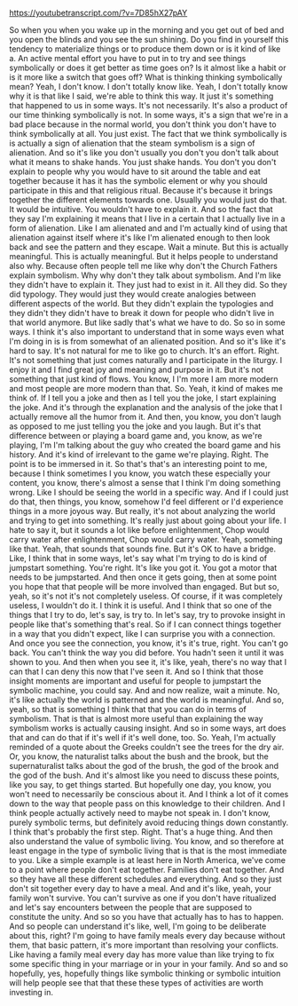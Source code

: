 https://youtubetranscript.com/?v=7D85hX27pAY

 So when you when you wake up in the morning and you get out of bed and you open the blinds and you see the sun shining. Do you find in yourself this tendency to materialize things or to produce them down or is it kind of like a. An active mental effort you have to put in to try and see things symbolically or does it get better as time goes on? Is it almost like a habit or is it more like a switch that goes off? What is thinking thinking symbolically mean? Yeah, I don't know. I don't totally know like. Yeah, I don't totally know why it is that like I said, we're able to think this way. It just it's something that happened to us in some ways. It's not necessarily. It's also a product of our time thinking symbolically is not. In some ways, it's a sign that we're in a bad place because in the normal world, you don't think you don't have to think symbolically at all. You just exist. The fact that we think symbolically is is actually a sign of alienation that the steam symbolism is a sign of alienation. And so it's like you don't usually you don't you don't talk about what it means to shake hands. You just shake hands. You don't you don't explain to people why you would have to sit around the table and eat together because it has it has the symbolic element or why you should participate in this and that religious ritual. Because it's because it brings together the different elements towards one. Usually you would just do that. It would be intuitive. You wouldn't have to explain it. And so the fact that they say I'm explaining it means that I live in a certain that I actually live in a form of alienation. Like I am alienated and and I'm actually kind of using that alienation against itself where it's like I'm alienated enough to then look back and see the pattern and they escape. Wait a minute. But this is actually meaningful. This is actually meaningful. But it helps people to understand also why. Because often people tell me like why don't the Church Fathers explain symbolism. Why why don't they talk about symbolism. And I'm like they didn't have to explain it. They just had to exist in it. All they did. So they did typology. They would just they would create analogies between different aspects of the world. But they didn't explain the typologies and they didn't they didn't have to break it down for people who didn't live in that world anymore. But like sadly that's what we have to do. So so in some ways. I think it's also important to understand that in some ways even what I'm doing in is is from somewhat of an alienated position. And so it's like it's hard to say. It's not natural for me to like go to church. It's an effort. Right. It's not something that just comes naturally and I participate in the liturgy. I enjoy it and I find great joy and meaning and purpose in it. But it's not something that just kind of flows. You know, I I'm more I am more modern and most people are more modern than that. So. Yeah, it kind of makes me think of. If I tell you a joke and then as I tell you the joke, I start explaining the joke. And it's through the explanation and the analysis of the joke that I actually remove all the humor from it. And then, you know, you don't laugh as opposed to me just telling you the joke and you laugh. But it's that difference between or playing a board game and, you know, as we're playing, I'm I'm talking about the guy who created the board game and his history. And it's kind of irrelevant to the game we're playing. Right. The point is to be immersed in it. So that's that's an interesting point to me, because I think sometimes I you know, you watch these especially your content, you know, there's almost a sense that I think I'm doing something wrong. Like I should be seeing the world in a specific way. And if I could just do that, then things, you know, somehow I'd feel different or I'd experience things in a more joyous way. But really, it's not about analyzing the world and trying to get into something. It's really just about going about your life. I hate to say it, but it sounds a lot like before enlightenment, Chop would carry water after enlightenment, Chop would carry water. Yeah, something like that. Yeah, that sounds that sounds fine. But it's OK to have a bridge. Like, I think that in some ways, let's say what I'm trying to do is kind of jumpstart something. You're right. It's like you got it. You got a motor that needs to be jumpstarted. And then once it gets going, then at some point you hope that that people will be more involved than engaged. But but so, yeah, so it's not it's not completely useless. Of course, if it was completely useless, I wouldn't do it. I think it is useful. And I think that so one of the things that I try to do, let's say, is try to. In let's say, try to provoke insight in people like that's something that's real. So if I can connect things together in a way that you didn't expect, like I can surprise you with a connection. And once you see the connection, you know, it's it's true, right. You can't go back. You can't think the way you did before. You hadn't seen it until it was shown to you. And then when you see it, it's like, yeah, there's no way that I can that I can deny this now that I've seen it. And so I think that those insight moments are important and useful for people to jumpstart the symbolic machine, you could say. And and now realize, wait a minute. No, it's like actually the world is patterned and the world is meaningful. And so, yeah, so that is something I think that that you can do in terms of symbolism. That is that is almost more useful than explaining the way symbolism works is actually causing insight. And so in some ways, art does that and can do that if it's well if it's well done, too. So. Yeah, I'm actually reminded of a quote about the Greeks couldn't see the trees for the dry air. Or, you know, the naturalist talks about the bush and the brook, but the supernaturalist talks about the god of the brush, the god of the brook and the god of the bush. And it's almost like you need to discuss these points, like you say, to get things started. But hopefully one day, you know, you won't need to necessarily be conscious about it. And I think a lot of it comes down to the way that people pass on this knowledge to their children. And I think people actually actively need to maybe not speak in. I don't know, purely symbolic terms, but definitely avoid reducing things down constantly. I think that's probably the first step. Right. That's a huge thing. And then also understand the value of symbolic living. You know, and so therefore at least engage in the type of symbolic living that is that is the most immediate to you. Like a simple example is at least here in North America, we've come to a point where people don't eat together. Families don't eat together. And so they have all these different schedules and everything. And so they just don't sit together every day to have a meal. And and it's like, yeah, your family won't survive. You can't survive as one if you don't have ritualized and let's say encounters between the people that are supposed to constitute the unity. And so so you have that actually has to has to happen. And so people can understand it's like, well, I'm going to be deliberate about this, right? I'm going to have family meals every day because without them, that basic pattern, it's more important than resolving your conflicts. Like having a family meal every day has more value than like trying to fix some specific thing in your marriage or in your in your family. And so and so hopefully, yes, hopefully things like symbolic thinking or symbolic intuition will help people see that that these these types of activities are worth investing in.